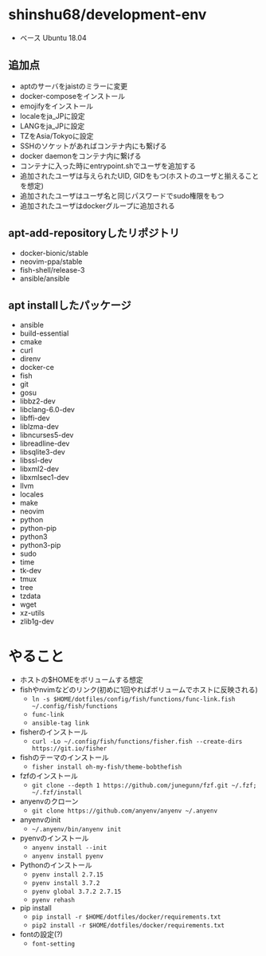 # shinshu68/development-env
- ベース Ubuntu 18.04

## 追加点
- aptのサーバをjaistのミラーに変更
- docker-composeをインストール
- emojifyをインストール
- localeをja_JPに設定
- LANGをja_JPに設定
- TZをAsia/Tokyoに設定
- SSHのソケットがあればコンテナ内にも繋げる
- docker daemonをコンテナ内に繋げる
- コンテナに入った時にentrypoint.shでユーザを追加する
- 追加されたユーザは与えられたUID, GIDをもつ(ホストのユーザと揃えることを想定)
- 追加されたユーザはユーザ名と同じパスワードでsudo権限をもつ
- 追加されたユーザはdockerグループに追加される

## apt-add-repositoryしたリポジトリ
- docker-bionic/stable
- neovim-ppa/stable
- fish-shell/release-3
- ansible/ansible

## apt installしたパッケージ
- ansible
- build-essential
- cmake
- curl
- direnv
- docker-ce
- fish
- git
- gosu
- libbz2-dev
- libclang-6.0-dev
- libffi-dev
- liblzma-dev
- libncurses5-dev
- libreadline-dev
- libsqlite3-dev
- libssl-dev
- libxml2-dev
- libxmlsec1-dev
- llvm
- locales
- make
- neovim
- python
- python-pip
- python3
- python3-pip
- sudo
- time
- tk-dev
- tmux
- tree
- tzdata
- wget
- xz-utils
- zlib1g-dev

# やること
- ホストの$HOMEをボリュームする想定
- fishやnvimなどのリンク(初めに1回やればボリュームでホストに反映される)
  - `ln -s $HOME/dotfiles/config/fish/functions/func-link.fish ~/.config/fish/functions`
  - `func-link`
  - `ansible-tag link`
- fisherのインストール
  - `curl -Lo ~/.config/fish/functions/fisher.fish --create-dirs https://git.io/fisher`
- fishのテーマのインストール
  - `fisher install oh-my-fish/theme-bobthefish`
- fzfのインストール
  - `git clone --depth 1 https://github.com/junegunn/fzf.git ~/.fzf; ~/.fzf/install`
- anyenvのクローン
  - `git clone https://github.com/anyenv/anyenv ~/.anyenv`
- anyenvのinit
  - `~/.anyenv/bin/anyenv init`
- pyenvのインストール
  - `anyenv install --init`
  - `anyenv install pyenv`
- Pythonのインストール
  - `pyenv install 2.7.15`
  - `pyenv install 3.7.2`
  - `pyenv global 3.7.2 2.7.15`
  - `pyenv rehash`
- pip install
  - `pip install -r $HOME/dotfiles/docker/requirements.txt`
  - `pip2 install -r $HOME/dotfiles/docker/requirements.txt`
- fontの設定(?)
  - `font-setting`

